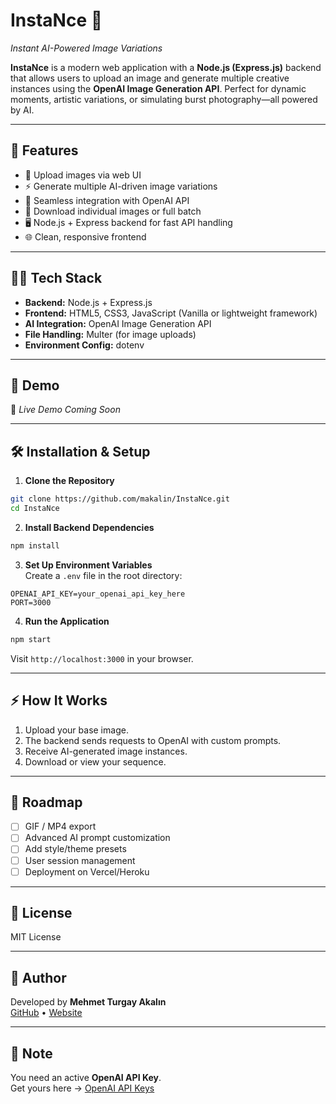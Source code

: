 # InstaNce 📸  
*Instant AI-Powered Image Variations*

**InstaNce** is a modern web application with a **Node.js (Express.js)** backend that allows users to upload an image and generate multiple creative instances using the **OpenAI Image Generation API**. Perfect for dynamic moments, artistic variations, or simulating burst photography—all powered by AI.

---

## 🚀 Features
- 📂 Upload images via web UI
- ⚡ Generate multiple AI-driven image variations
- 🤖 Seamless integration with OpenAI API
- 🎨 Download individual images or full batch
- 🖥️ Node.js + Express backend for fast API handling
- 🌐 Clean, responsive frontend

---

## 🧑‍💻 Tech Stack
- **Backend:** Node.js + Express.js  
- **Frontend:** HTML5, CSS3, JavaScript (Vanilla or lightweight framework)  
- **AI Integration:** OpenAI Image Generation API  
- **File Handling:** Multer (for image uploads)  
- **Environment Config:** dotenv

---

## 🌟 Demo
🚧 *Live Demo Coming Soon*

---

## 🛠️ Installation & Setup

1. **Clone the Repository**
```bash
git clone https://github.com/makalin/InstaNce.git
cd InstaNce
```

2. **Install Backend Dependencies**
```bash
npm install
```

3. **Set Up Environment Variables**  
Create a `.env` file in the root directory:

```env
OPENAI_API_KEY=your_openai_api_key_here
PORT=3000
```

4. **Run the Application**
```bash
npm start
```

Visit `http://localhost:3000` in your browser.

---

## ⚡ How It Works
1. Upload your base image.
2. The backend sends requests to OpenAI with custom prompts.
3. Receive AI-generated image instances.
4. Download or view your sequence.

---

## 🔧 Roadmap
- [ ] GIF / MP4 export  
- [ ] Advanced AI prompt customization  
- [ ] Add style/theme presets  
- [ ] User session management  
- [ ] Deployment on Vercel/Heroku

---

## 📄 License
MIT License

---

## 🙌 Author
Developed by **Mehmet Turgay Akalın**  
[GitHub](https://github.com/makalin) • [Website](https://desnd.com)

---

## 🚨 Note
You need an active **OpenAI API Key**.  
Get yours here → [OpenAI API Keys](https://platform.openai.com/account/api-keys)
